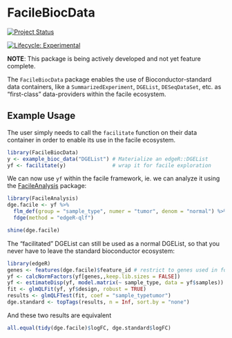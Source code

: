 
<!-- README.md is generated from README.Rmd. Please edit that file -->

# FacileBiocData

<!-- 
badges: start
checkout https://lazappi.github.io/clustree/ package for some badge-inspiration

[![Travis build status](https://travis-ci.org/facilebio/FacileBiocData.svg?branch=master)](https://travis-ci.org/facilebio/FacileBiocData)
[![Codecov test coverage](https://codecov.io/gh/facilebio/FacileBioc/branch/master/graph/badge.svg)](https://codecov.io/gh/facilebio/FacileBiocData?branch=master)

badges: end -->

[![Project
Status](http://www.repostatus.org/badges/latest/active.svg)](http://www.repostatus.org/#active)

[![Lifecycle:
Experimental](https://img.shields.io/badge/lifecycle-experimental-orange.svg)](https://www.tidyverse.org/lifecycle/#experimental)

**NOTE**: This package is being actively developed and not yet feature
complete.

The `FacileBiocData` package enables the use of Bioconductor-standard
data containers, like a `SummarizedExperiment`, `DGEList`,
`DESeqDataSet`, etc. as “first-class” data-providers within the facile
ecosystem.

## Example Usage

The user simply needs to call the `facilitate` function on their data
container in order to enable its use in the facile ecosystem.

``` r
library(FacileBiocData)
y <- example_bioc_data("DGEList") # Materialize an edgeR::DGEList
yf <- facilitate(y)               # wrap it for facile exploration
```

We can now use `yf` within the facile framework, ie. we can analyze it
using the [FacileAnalysis](https://facilebio.github.io/FacileAnalysis/)
package:

``` r
library(FacileAnalysis)
dge.facile <- yf %>% 
  flm_def(group = "sample_type", numer = "tumor", denom = "normal") %>% 
  fdge(method = "edgeR-qlf")
```

``` r
shine(dge.facile)
```

The “facilitated” DGEList can still be used as a normal DGEList, so that
you never have to leave the standard bioconductor ecosystem:

``` r
library(edgeR)
genes <- features(dge.facile)$feature_id # restrict to genes used in fdge()
yf <- calcNormFactors(yf[genes,,keep.lib.sizes = FALSE])
yf <- estimateDisp(yf, model.matrix(~ sample_type, data = yf$samples))
fit <- glmQLFit(yf, yf$design, robust = TRUE)
results <- glmQLFTest(fit, coef = "sample_typetumor")
dge.standard <- topTags(results, n = Inf, sort.by = "none")
```

And these two results are equivalent

``` r
all.equal(tidy(dge.facile)$logFC, dge.standard$logFC)
```
